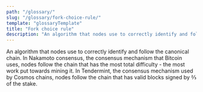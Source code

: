 ```yaml
---
path: "/glossary/"
slug: "/glossary/fork-choice-rule/"
template: "glossaryTemplate"
title: "Fork choice rule"
description: "An algorithm that nodes use to correctly identify and follow the canonical chain."
---
```


An algorithm that nodes use to correctly identify and follow the canonical chain. In Nakamoto consensus, the consensus mechanism that Bitcoin uses, nodes follow the chain that has the most total difficulty - the most work put towards mining it. In Tendermint, the consensus mechanism used by Cosmos chains, nodes follow the chain that has valid blocks signed by ⅔ of the stake.